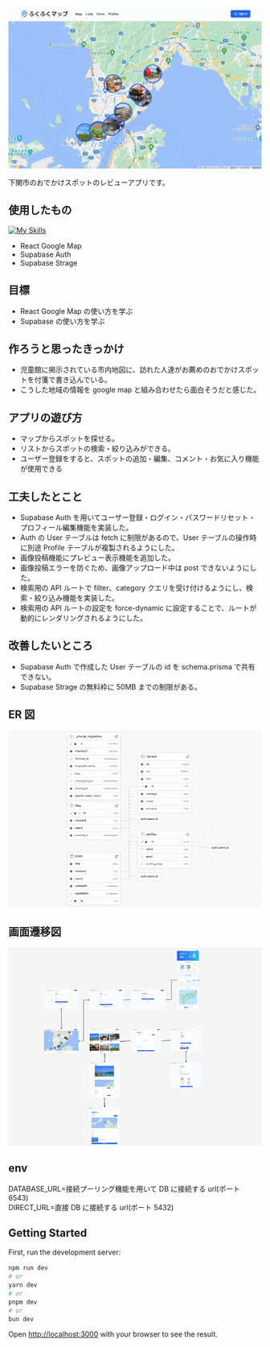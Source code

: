 <img src="https://github.com/risu043/map-app/blob/main/public/images/readme1.png" width="600" alt="readme1">

下関市のおでかけスポットのレビューアプリです。

## 使用したもの

[![My Skills](https://skillicons.dev/icons?i=next,ts,prisma,postgres,supabase)](https://skillicons.dev)<br>

- React Google Map
- Supabase Auth
- Supabase Strage

## 目標

- React Google Map の使い方を学ぶ
- Supabase の使い方を学ぶ

## 作ろうと思ったきっかけ

- 児童館に掲示されている市内地図に、訪れた人達がお薦めのおでかけスポットを付箋で書き込んでいる。
- こうした地域の情報を google map と組み合わせたら面白そうだと感じた。

## アプリの遊び方

- マップからスポットを探せる。
- リストからスポットの検索・絞り込みができる。
- ユーザー登録をすると、スポットの追加・編集、コメント・お気に入り機能が使用できる

## 工夫したとこと

- Supabase Auth を用いてユーザー登録・ログイン・パスワードリセット・プロフィール編集機能を実装した。
- Auth の User テーブルは fetch に制限があるので、User テーブルの操作時に別途 Profile テーブルが複製されるようにした。
- 画像投稿機能にプレビュー表示機能を追加した。
- 画像投稿エラーを防ぐため、画像アップロード中は post できないようにした。
- 検索用の API ルートで filter、category クエリを受け付けるようにし、検索・絞り込み機能を実装した。
- 検索用の API ルートの設定を force-dynamic に設定することで、ルートが動的にレンダリングされるようにした。

## 改善したいところ

- Supabase Auth で作成した User テーブルの id を schema.prisma で共有できない。
- Supabase Strage の無料枠に 50MB までの制限がある。

## ER 図

<img src="https://github.com/risu043/map-app/blob/main/public/images/readme3.png" width="600" alt="readme3">

## 画面遷移図

<img src="https://github.com/risu043/map-app/blob/main/public/images/readme2.png" width="600" alt="readme2">

## env

DATABASE_URL=接続プーリング機能を用いて DB に接続する url(ポート 6543)<br>
DIRECT_URL=直接 DB に接続する url(ポート 5432)<br>

## Getting Started

First, run the development server:

```bash
npm run dev
# or
yarn dev
# or
pnpm dev
# or
bun dev
```

Open [http://localhost:3000](http://localhost:3000) with your browser to see the result.
